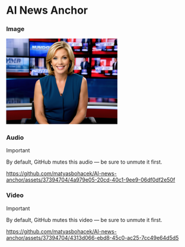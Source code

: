 # AI News Anchor

### Image

<img src='image.png' width="300">

### Audio

> [!IMPORTANT]
> By default, GitHub mutes this audio — be sure to unmute it first.

https://github.com/matyasbohacek/AI-news-anchor/assets/37394704/4a979e05-20cd-40c1-9ee9-06df0df2e50f

### Video

> [!IMPORTANT]
> By default, GitHub mutes this video — be sure to unmute it first.

https://github.com/matyasbohacek/AI-news-anchor/assets/37394704/4313d066-ebd8-45c0-ac25-7cc49e64d5d5
